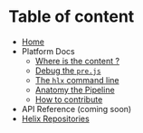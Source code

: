 <!--
/*
* Copyright 2018 Adobe. All rights reserved.
* This file is licensed to you under the Apache License, Version 2.0 (the "License");
* you may not use this file except in compliance with the License. You may obtain a copy
* of the License at http://www.apache.org/licenses/LICENSE-2.0
*
* Unless required by applicable law or agreed to in writing, software distributed under
* the License is distributed on an "AS IS" BASIS, WITHOUT WARRANTIES OR REPRESENTATIONS
* OF ANY KIND, either express or implied. See the License for the specific language
* governing permissions and limitations under the License.
*/
-->

# Table of content

* [Home](project-helix.io/index.md)
* Platform Docs
  * [Where is the content ?](project-helix.io/doc/getting-started/content.md)
  * [Debug the `pre.js`](project-helix.io/doc/getting-started/debug.md)
  * [The `hlx` command line](helix-cli/README.md)
  * [Anatomy the Pipeline](hypermedia-pipeline/README.md)
  * [How to contribute](project-helix.io/doc/general/contributing.md)
* API Reference (coming soon)
* [Helix Repositories](https://github.com/search?p=1&q=topic%3Ahelix+org%3Aadobe&type=Repositories)